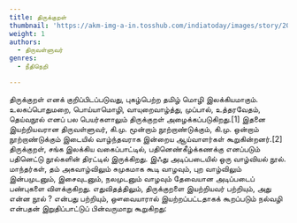 ```yaml
---
title: திருக்குறள்
thumbnail: 'https://akm-img-a-in.tosshub.com/indiatoday/images/story/201911/saffron-770x433.jpeg?NbdQ1v2j67d5MD8B8kZ1Vck7M6rseCRO'
weight: 1
authors:
  - திருவள்ளுவர்
genres:
  - நீதிநெறி 

---
```




  
திருக்குறள் எனக் குறிப்பிடப்படுவது, புகழ்பெற்ற தமிழ் மொழி இலக்கியமாகும். உலகப்பொதுமறை, பொய்யாமொழி, வாயுறைவாழ்த்து, முப்பால், உத்தரவேதம், தெய்வநூல் எனப் பல பெயர்களாலும் திருக்குறள் அழைக்கப்படுகிறது.[1] இதனை இயற்றியவரான திருவள்ளுவர், கி.மு. மூன்றாம் நூற்றாண்டுக்கும், கி.மு. ஒன்றாம் நூற்றாண்டுக்கும் இடையில் வாழ்ந்தவராக இன்றைய ஆய்வாளர்கள் கூறுகின்றனர்.[2] திருக்குறள், சங்க இலக்கிய வகைப்பாட்டில், பதினெண்கீழ்க்கணக்கு எனப்படும் பதினெட்டு நூல்களின் திரட்டில் இருக்கிறது. இஃது அடிப்படையில் ஒரு வாழ்வியல் நூல். மாந்தர்கள், தம் அகவாழ்விலும் சுமுகமாக கூடி வாழவும், புற வாழ்விலும் இன்பமுடனும், இசைவுடனும், நலமுடனும் வாழவும் தேவையான அடிப்படைப் பண்புகளை விளக்குகிறது. எதுவிதத்திலும், திருக்குறளை இயற்றியவர் பற்றியும், அது என்ன நூல்  ? என்பது பற்றியும், ஔவையாரால் இயற்றப்பட்டதாகக் கூறப்படும் நல்வழி என்பதன் இறுதிப்பாட்டுப் பின்வருமாறு கூறுகிறது: